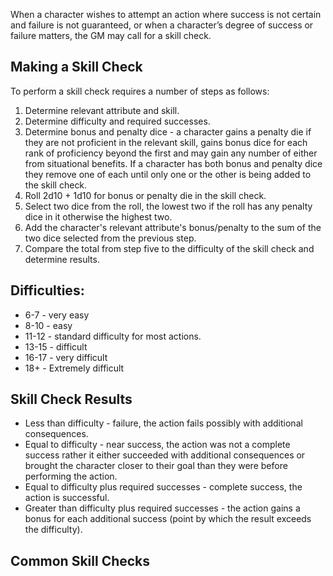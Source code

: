 When a character wishes to attempt an action where success is not certain and failure is not guaranteed, or when a character’s degree of success or failure matters, the GM may call for a skill check.

## Making a Skill Check
To perform a skill check requires a number of steps as follows:
1. Determine relevant attribute and skill.
2. Determine difficulty and required successes.
2. Determine bonus and penalty dice - a character gains a penalty die if they are not proficient in the relevant skill, gains bonus dice for each rank of proficiency beyond the first and may gain any number of either from situational benefits. If a character has both bonus and penalty dice they remove one of each until only one or the other is being added to the skill check.
3. Roll 2d10 + 1d10 for bonus or penalty die in the skill check.
4. Select two dice from the roll, the lowest two if the roll has any penalty dice in it otherwise the highest two.
5. Add the character's relevant attribute's bonus/penalty to the sum of the two dice selected from the previous step.
6. Compare the total from step five to the difficulty of the skill check and determine results.

## Difficulties:
* 6-7 - very easy
* 8-10 - easy
* 11-12 - standard difficulty for most actions.
* 13-15 - difficult
* 16-17 - very difficult
* 18+ - Extremely difficult

## Skill Check Results
* Less than difficulty - failure, the action fails possibly with additional consequences.
* Equal to difficulty -  near success, the action was not a complete success rather it either succeeded with additional consequences or brought the character closer to their goal than they were before performing the action.
* Equal to difficulty plus required successes - complete success, the action is successful.
* Greater than difficulty plus required successes - the action gains a bonus for each additional success (point by which the result exceeds the difficulty).

## Common Skill Checks
